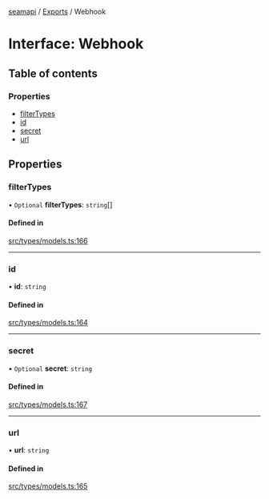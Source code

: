 [seamapi](../README.md) / [Exports](../modules.md) / Webhook

# Interface: Webhook

## Table of contents

### Properties

- [filterTypes](Webhook.md#filtertypes)
- [id](Webhook.md#id)
- [secret](Webhook.md#secret)
- [url](Webhook.md#url)

## Properties

### filterTypes

• `Optional` **filterTypes**: `string`[]

#### Defined in

[src/types/models.ts:166](https://github.com/seamapi/javascript/blob/main/src/types/models.ts#L166)

___

### id

• **id**: `string`

#### Defined in

[src/types/models.ts:164](https://github.com/seamapi/javascript/blob/main/src/types/models.ts#L164)

___

### secret

• `Optional` **secret**: `string`

#### Defined in

[src/types/models.ts:167](https://github.com/seamapi/javascript/blob/main/src/types/models.ts#L167)

___

### url

• **url**: `string`

#### Defined in

[src/types/models.ts:165](https://github.com/seamapi/javascript/blob/main/src/types/models.ts#L165)
